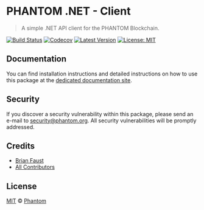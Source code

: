 # PHANTOM .NET - Client

> A simple .NET API client for the PHANTOM Blockchain.

[![Build Status](https://badgen.now.sh/travis/PhantomChain/dotnet-client)](https://travis-ci.org/PhantomChain/dotnet-client)
[![Codecov](https://badgen.now.sh/codecov/c/github/phantomchain/dotnet-client)](https://codecov.io/gh/phantomchain/dotnet-client)
[![Latest Version](https://badgen.now.sh/github/release/PhantomChain/dotnet-client)](https://github.com/PhantomChain/dotnet-client/releases)
[![License: MIT](https://badgen.now.sh/badge/license/MIT/green)](https://opensource.org/licenses/MIT)

## Documentation

You can find installation instructions and detailed instructions on how to use this package at the [dedicated documentation site](https://docs.phantom.org/sdk/clients/dotnet.html).

## Security

If you discover a security vulnerability within this package, please send an e-mail to security@phantom.org. All security vulnerabilities will be promptly addressed.

## Credits

- [Brian Faust](https://github.com/faustbrian)
- [All Contributors](../../../../contributors)

## License

[MIT](LICENSE) © [Phantom](https://phantom.org)
